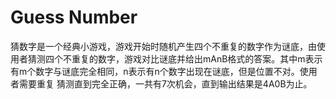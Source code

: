 # Guess Number
猜数字是一个经典小游戏，游戏开始时随机产生四个不重复的数字作为谜底，由使用者猜测四个不重复的数字，游戏对比谜底并给出mAnB格式的答案。其中m表示有m个数字与谜底完全相同，n表示有n个数字出现在谜底，但是位置不对。使用者需要重复
猜测直到完全正确，一共有7次机会，直到输出结果是4A0B为止。

